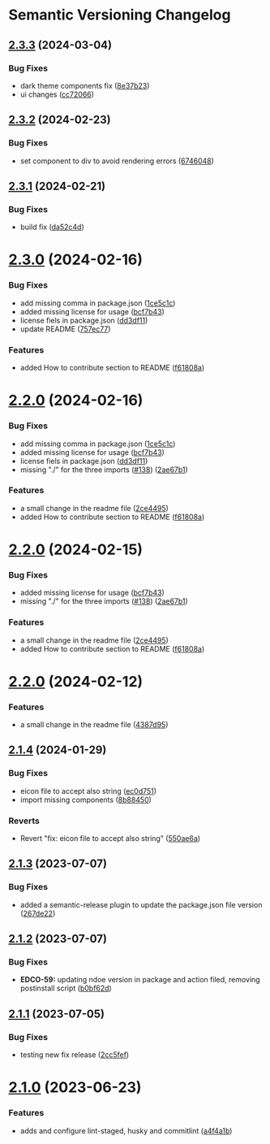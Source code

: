 # Semantic Versioning Changelog

## [2.3.3](https://github.com/pagopa/pagopa-editorial-components/compare/v2.3.2...v2.3.3) (2024-03-04)


### Bug Fixes

* dark theme components fix ([8e37b23](https://github.com/pagopa/pagopa-editorial-components/commit/8e37b23ae243a45eb8aa80399ace0604e94c5325))
* ui changes ([cc72066](https://github.com/pagopa/pagopa-editorial-components/commit/cc720663655c617f070dba001bb5bcc503a6b96a))

## [2.3.2](https://github.com/pagopa/pagopa-editorial-components/compare/v2.3.1...v2.3.2) (2024-02-23)


### Bug Fixes

* set component to div to avoid rendering errors ([6746048](https://github.com/pagopa/pagopa-editorial-components/commit/67460487ea282e3b885e10f5013ab4f6e97f11a1))

## [2.3.1](https://github.com/pagopa/pagopa-editorial-components/compare/v2.3.0...v2.3.1) (2024-02-21)


### Bug Fixes

* build fix ([da52c4d](https://github.com/pagopa/pagopa-editorial-components/commit/da52c4dd82c515fed1128decd2fa2d91641037ea))

# [2.3.0](https://github.com/pagopa/pagopa-editorial-components/compare/v2.2.0...v2.3.0) (2024-02-16)


### Bug Fixes

* add missing comma in package.json ([1ce5c1c](https://github.com/pagopa/pagopa-editorial-components/commit/1ce5c1c37990b248ae22ba1ab49326021da45b1d))
* added missing license for usage ([bcf7b43](https://github.com/pagopa/pagopa-editorial-components/commit/bcf7b43422c4733003d6f1f3159bd08cc658e6eb))
* license fiels in package.json ([dd3df11](https://github.com/pagopa/pagopa-editorial-components/commit/dd3df117b853b894467cd30e6c5e7e04a73e8cb8))
* update README ([757ec77](https://github.com/pagopa/pagopa-editorial-components/commit/757ec773d052fc22d76126b4f0d2d3cf6544b28c))


### Features

* added How to contribute section to README ([f61808a](https://github.com/pagopa/pagopa-editorial-components/commit/f61808a37d3332bc3b53a924ab3480f481d3130e))

# [2.2.0](https://github.com/pagopa/pagopa-editorial-components/compare/v2.1.4...v2.2.0) (2024-02-16)


### Bug Fixes

* add missing comma in package.json ([1ce5c1c](https://github.com/pagopa/pagopa-editorial-components/commit/1ce5c1c37990b248ae22ba1ab49326021da45b1d))
* added missing license for usage ([bcf7b43](https://github.com/pagopa/pagopa-editorial-components/commit/bcf7b43422c4733003d6f1f3159bd08cc658e6eb))
* license fiels in package.json ([dd3df11](https://github.com/pagopa/pagopa-editorial-components/commit/dd3df117b853b894467cd30e6c5e7e04a73e8cb8))
* missing "./" for the three imports ([#138](https://github.com/pagopa/pagopa-editorial-components/issues/138)) ([2ae67b1](https://github.com/pagopa/pagopa-editorial-components/commit/2ae67b153426bdce186021e0016a78cd2e09d4d8))


### Features

* a small change in the readme file ([2ce4495](https://github.com/pagopa/pagopa-editorial-components/commit/2ce44954f03433a5aa721fbd00cbca69bc2fc276))
* added How to contribute section to README ([f61808a](https://github.com/pagopa/pagopa-editorial-components/commit/f61808a37d3332bc3b53a924ab3480f481d3130e))

# [2.2.0](https://github.com/pagopa/pagopa-editorial-components/compare/v2.1.4...v2.2.0) (2024-02-15)


### Bug Fixes

* added missing license for usage ([bcf7b43](https://github.com/pagopa/pagopa-editorial-components/commit/bcf7b43422c4733003d6f1f3159bd08cc658e6eb))
* missing "./" for the three imports ([#138](https://github.com/pagopa/pagopa-editorial-components/issues/138)) ([2ae67b1](https://github.com/pagopa/pagopa-editorial-components/commit/2ae67b153426bdce186021e0016a78cd2e09d4d8))


### Features

* a small change in the readme file ([2ce4495](https://github.com/pagopa/pagopa-editorial-components/commit/2ce44954f03433a5aa721fbd00cbca69bc2fc276))
* added How to contribute section to README ([f61808a](https://github.com/pagopa/pagopa-editorial-components/commit/f61808a37d3332bc3b53a924ab3480f481d3130e))

# [2.2.0](https://github.com/pagopa/pagopa-editorial-components/compare/v2.1.4...v2.2.0) (2024-02-12)


### Features

* a small change in the readme file ([4387d95](https://github.com/pagopa/pagopa-editorial-components/commit/4387d95c9d57d4406bdc835a82f147fcb94f1495))

## [2.1.4](https://github.com/pagopa/pagopa-editorial-components/compare/v2.1.3...v2.1.4) (2024-01-29)


### Bug Fixes

* eicon file to accept also string ([ec0d751](https://github.com/pagopa/pagopa-editorial-components/commit/ec0d751c6081cb51838ec850446fc951166a07b3))
* import missing components ([8b88450](https://github.com/pagopa/pagopa-editorial-components/commit/8b88450f3c3d4ab7ffd61d4748a11e721c3f5aee))


### Reverts

* Revert "fix: eicon file to accept also string" ([550ae6a](https://github.com/pagopa/pagopa-editorial-components/commit/550ae6ac0c781449c95155581b0b8bb8dd16fc64))

## [2.1.3](https://github.com/pagopa/pagopa-editorial-components/compare/v2.1.2...v2.1.3) (2023-07-07)


### Bug Fixes

* added a semantic-release plugin to update the package.json file version ([267de22](https://github.com/pagopa/pagopa-editorial-components/commit/267de229bacc04fb43dc7268276b91c66f0a4a5d))

## [2.1.2](https://github.com/pagopa/pagopa-editorial-components/compare/v2.1.1...v2.1.2) (2023-07-07)


### Bug Fixes

* **EDCO-59:** updating ndoe version in package and action filed, removing postinstall script ([b0bf62d](https://github.com/pagopa/pagopa-editorial-components/commit/b0bf62d3ff1ab9f754b3da45daad8c7abac89aa8))

## [2.1.1](https://github.com/pagopa/pagopa-editorial-components/compare/v2.1.0...v2.1.1) (2023-07-05)


### Bug Fixes

* testing new fix release ([2cc5fef](https://github.com/pagopa/pagopa-editorial-components/commit/2cc5fefea947acd9aa03a27de48c531e4d7904c2))

# [2.1.0](https://github.com/pagopa/pagopa-editorial-components/compare/v2.0.0...v2.1.0) (2023-06-23)


### Features

* adds and configure lint-staged, husky and commitlint ([a4f4a1b](https://github.com/pagopa/pagopa-editorial-components/commit/a4f4a1b8af1694868dcb66588300238b05650841))
